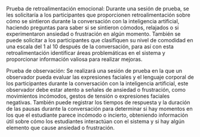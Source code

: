 Prueba de retroalimentación emocional: Durante una sesión de prueba, se les solicitaría a los participantes que proporcionen retroalimentación sobre cómo se sintieron durante la conversación con la inteligencia artificial, haciendo preguntas para saber si se sintieron cómodos, relajados o si experimentaron ansiedad o frustración en algún momento. También se puede solicitar a los participantes que clasifiquen su nivel de comodidad en una escala del 1 al 10 después de la conversación, para así con esta retroalimentación identificar áreas problemáticas en el sistema y proporcionar información valiosa para realizar mejoras.

Prueba de observación: Se realizará una sesión de prueba en la que un observador pueda evaluar las expresiones faciales y el lenguaje corporal de los participantes durante la conversación con la inteligencia artificial, este observador debe estar atento a señales de ansiedad o frustración, como movimientos incómodos, gestos de tensión o expresiones faciales negativas. También puede registrar los tiempos de respuesta y la duración de las pausas durante la conversación para determinar si hay momentos en los que el estudiante parece incómodo o incierto, obteniendo información útil sobre cómo los estudiantes interactúan con el sistema y si hay algún elemento que cause ansiedad o frustración.
